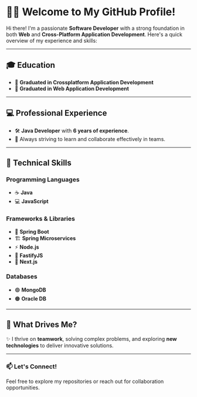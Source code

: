 # 👨‍💻 **Welcome to My GitHub Profile!**  

Hi there! I'm a passionate **Software Developer** with a strong foundation in both **Web** and **Cross-Platform Application Development**. Here's a quick overview of my experience and skills:

---

## 🎓 **Education**  
- 📜 **Graduated in Crossplatform Application Development**  
- 📜 **Graduated in Web Application Development**  

---

## 💻 **Professional Experience**  
- 🛠️ **Java Developer** with **6 years of experience**.  
- 🚀 Always striving to learn and collaborate effectively in teams.  

---

## 🔧 **Technical Skills**  
### **Programming Languages**  
- ☕ **Java**  
- 💻 **JavaScript**  

### **Frameworks & Libraries**  
- 🌱 **Spring Boot**  
- 🏗️ **Spring Microservices**  
- ⚡ **Node.js**  
- 🚀 **FastifyJS**  
- 🌟 **Next.js**  

### **Databases**  
- 🟢 **MongoDB**  
- 🟠 **Oracle DB**  

---

## 🌟 **What Drives Me?**  
✨ I thrive on **teamwork**, solving complex problems, and exploring **new technologies** to deliver innovative solutions.

---

### 📫 **Let's Connect!**  
Feel free to explore my repositories or reach out for collaboration opportunities.  
